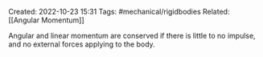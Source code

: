 Created: 2022-10-23 15:31
Tags: #mechanical/rigidbodies
Related: [[Angular Momentum]]

Angular and linear momentum are conserved if there is little to no impulse, and no external forces applying to the body.
